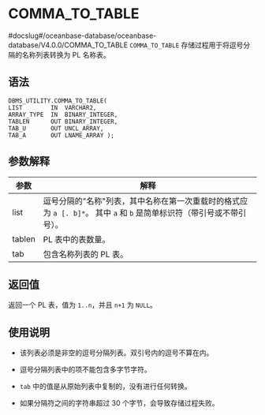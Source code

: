 COMMA_TO_TABLE 
===================================
#docslug#/oceanbase-database/oceanbase-database/V4.0.0/COMMA_TO_TABLE
`COMMA_TO_TABLE` 存储过程用于将逗号分隔的名称列表转换为 PL 名称表。

语法 
-----------------------

```unknow
DBMS_UTILITY.COMMA_TO_TABLE( 
LIST        IN  VARCHAR2,
ARRAY_TYPE  IN  BINARY_INTEGER,
TABLEN      OUT BINARY_INTEGER,
TAB_U       OUT UNCL_ARRAY,
TAB_A       OUT LNAME_ARRAY );
```



参数解释 
-------------------------



|   参数   |                                           解释                                            |
|--------|-----------------------------------------------------------------------------------------|
| list   | 逗号分隔的"名称"列表，其中名称在第一次重载时的格式应为 `a [. b]*`。 其中 `a` 和 `b` 是简单标识符（带引号或不带引号）。 |
| tablen | PL 表中的表数量。                                                                              |
| tab    | 包含名称列表的 PL 表。                                                                           |



返回值 
------------------------

返回一个 PL 表，值为 `1..n`，并且 `n+1` 为 `NULL`。

使用说明 
-------------------------

* 该列表必须是非空的逗号分隔列表。双引号内的逗号不算在内。

  

* 逗号分隔列表中的项不能包含多字节字符。

  

* `tab` 中的值是从原始列表中复制的，没有进行任何转换。

  

* 如果分隔符之间的字符串超过 30 个字节，会导致存储过程失败。

  



